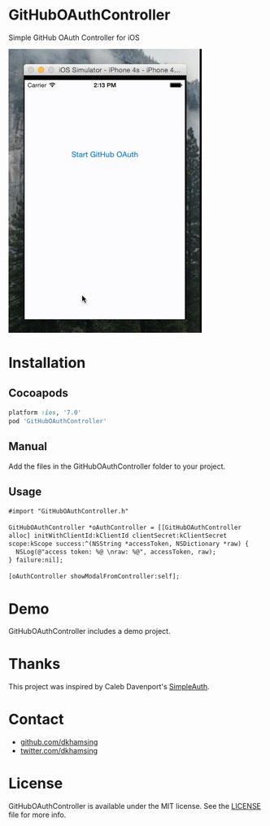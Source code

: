 # GitHubOAuthController

Simple GitHub OAuth Controller for iOS

![](Assets/demo.gif)

# Installation

## Cocoapods

``` ruby
platform :ios, '7.0'
pod 'GitHubOAuthController'
```

## Manual

Add the files in the GitHubOAuthController folder to your project.

## Usage

``` objc
#import "GitHubOAuthController.h"

GitHubOAuthController *oAuthController = [[GitHubOAuthController alloc] initWithClientId:kClientId clientSecret:kClientSecret scope:kScope success:^(NSString *accessToken, NSDictionary *raw) {
  NSLog(@"access token: %@ \nraw: %@", accessToken, raw);
} failure:nil];
    
[oAuthController showModalFromController:self];
```

# Demo

GitHubOAuthController includes a demo project.

# Thanks

This project was inspired by Caleb Davenport's [SimpleAuth](https://github.com/calebd/SimpleAuth).

# Contact

- [github.com/dkhamsing](https://github.com/dkhamsing)
- [twitter.com/dkhamsing](https://twitter.com/dkhamsing)

# License

GitHubOAuthController is available under the MIT license. See the [LICENSE](LICENSE) file for more info.